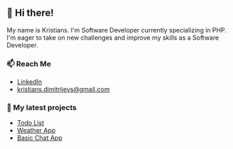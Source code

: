 ## 👋 Hi there!

My name is Kristians. I'm Software Developer currently specializing in PHP. I'm eager to take on new challenges and improve my skills as a Software Developer.

### 📫 Reach Me

- [LinkedIn](https://www.linkedin.com/in/kristians-dimitrijevs/)
- kristians.dimitrijevs@gmail.com

### :open_file_folder: My latest projects

- [Todo List](https://github.com/k-dimitrijevs/todo-task-v2)
- [Weather App](https://github.com/k-dimitrijevs/Weather)
- [Basic Chat App](https://github.com/k-dimitrijevs/basic-chat)
